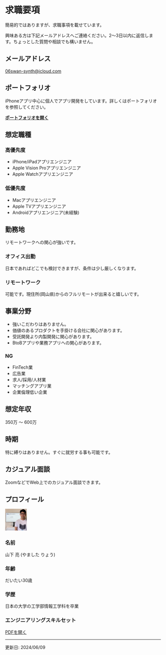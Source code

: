 求職要項
========
簡易的ではありますが、求職事項を載せています。

興味ある方は下記メールアドレスへご連絡ください。2〜3日以内に返信します。ちょっとした質問や相談でも構いません。


## メールアドレス
06swan-synth@icloud.com


## ポートフォリオ
iPhoneアプリ中心に個人でアプリ開発をしています。詳しくはポートフォリオを参照してください。

[__ポートフォリオを開く__](https://flipbyblink.github.io/Portfolio/forAJob)


## 想定職種
### 高優先度
- iPhone/iPadアプリエンジニア
- Apple Vision Proアプリエンジニア
- Apple Watchアプリエンジニア

### 低優先度
- Macアプリエンジニア
- Apple TVアプリエンジニア
- Androidアプリエンジニア(未経験)


## 勤務地
リモートワークへの関心が強いです。

### オフィス出勤
日本であればどこでも検討できますが、条件は少し厳しくなります。

### リモートワーク
可能です。現住所(岡山県)からのフルリモートが出来ると嬉しいです。


## 事業分野
- 強いこだわりはありません。
- 価値のあるプロダクトを手掛ける会社に関心があります。
- 受託開発より内製開発に関心があります。
- BtoBアプリや業務アプリへの関心があります。

### NG
- FinTech業
- 広告業
- 求人/採用/人材業
- マッチングアプリ業
- 企業倫理低い企業


## 想定年収
350万 〜 600万


## 時期
特に縛りはありません。すぐに就労する事も可能です。


## カジュアル面談
ZoomなどでWeb上でのカジュアル面談できます。


## プロフィール
<img src="Asset/myself.jpg" width="70">

### 名前
山下 亮 (やました りょう)

### 年齢
だいたい30歳

### 学歴
日本の大学の工学部情報工学科を卒業

### エンジニアリングスキルセット
[PDFを開く](/Asset/engineeringSkillSet.pdf)


* * *


更新日: 2024/06/09
